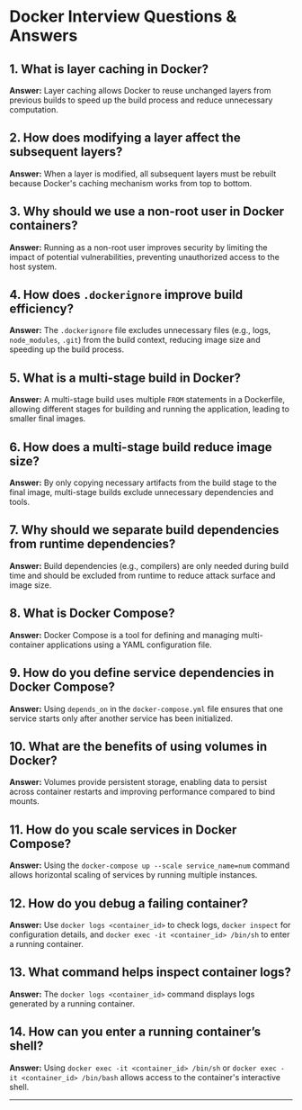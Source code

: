 # Docker Interview Questions & Answers

## 1. What is layer caching in Docker?
**Answer:** Layer caching allows Docker to reuse unchanged layers from previous builds to speed up the build process and reduce unnecessary computation.

## 2. How does modifying a layer affect the subsequent layers?
**Answer:** When a layer is modified, all subsequent layers must be rebuilt because Docker's caching mechanism works from top to bottom.

## 3. Why should we use a non-root user in Docker containers?
**Answer:** Running as a non-root user improves security by limiting the impact of potential vulnerabilities, preventing unauthorized access to the host system.

## 4. How does `.dockerignore` improve build efficiency?
**Answer:** The `.dockerignore` file excludes unnecessary files (e.g., logs, `node_modules`, `.git`) from the build context, reducing image size and speeding up the build process.

## 5. What is a multi-stage build in Docker?
**Answer:** A multi-stage build uses multiple `FROM` statements in a Dockerfile, allowing different stages for building and running the application, leading to smaller final images.

## 6. How does a multi-stage build reduce image size?
**Answer:** By only copying necessary artifacts from the build stage to the final image, multi-stage builds exclude unnecessary dependencies and tools.

## 7. Why should we separate build dependencies from runtime dependencies?
**Answer:** Build dependencies (e.g., compilers) are only needed during build time and should be excluded from runtime to reduce attack surface and image size.

## 8. What is Docker Compose?
**Answer:** Docker Compose is a tool for defining and managing multi-container applications using a YAML configuration file.

## 9. How do you define service dependencies in Docker Compose?
**Answer:** Using `depends_on` in the `docker-compose.yml` file ensures that one service starts only after another service has been initialized.

## 10. What are the benefits of using volumes in Docker?
**Answer:** Volumes provide persistent storage, enabling data to persist across container restarts and improving performance compared to bind mounts.

## 11. How do you scale services in Docker Compose?
**Answer:** Using the `docker-compose up --scale service_name=num` command allows horizontal scaling of services by running multiple instances.

## 12. How do you debug a failing container?
**Answer:** Use `docker logs <container_id>` to check logs, `docker inspect` for configuration details, and `docker exec -it <container_id> /bin/sh` to enter a running container.

## 13. What command helps inspect container logs?
**Answer:** The `docker logs <container_id>` command displays logs generated by a running container.

## 14. How can you enter a running container’s shell?
**Answer:** Using `docker exec -it <container_id> /bin/sh` or `docker exec -it <container_id> /bin/bash` allows access to the container's interactive shell.

---
